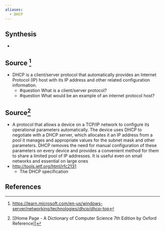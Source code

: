 ```yaml
---
aliases:
  - DHCP
---
```

## Synthesis
- 
## Source [^1]
- DHCP is a client/server protocol that automatically provides an Internet Protocol (IP) host with its IP address and other related configuration information.
	- #question What is a client/server protocol?
	- #question What would be an example of an internet protocol host? 
## Source[^2]
- A protocol that allows a device on a TCP/IP network to configure its operational parameters automatically. The device uses DHCP to negotiate with a DHCP server, which allocates it an IP address from a pool it manages and appropriate values for the subnet mask and other parameters. DHCP removes the need for manual configuration of these parameters on every device and provides a convenient method for them to share a limited pool of IP addresses. It is useful even on small networks and essential on large ones
- http://tools.ietf.org/html/rfc2131
	- The DHCP specification
## References

[^1]: https://learn.microsoft.com/en-us/windows-server/networking/technologies/dhcp/dhcp-top
[^2]: [[Home Page - A Dictionary of Computer Science 7th Edition by Oxford Reference]]